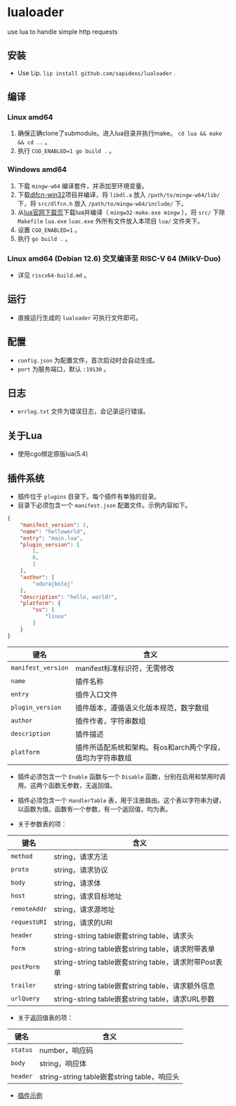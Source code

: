 # lualoader

use lua to handle simple http requests

## 安装

+ Use Lip. `lip install github.com/sapidexs/lualoader` .

## 编译

### Linux amd64

1. 确保正确clone了submodule。进入lua目录并执行make。 `cd lua && make && cd ..` 。
2. 执行 `CGO_ENABLED=1 go build .` 。

### Windows amd64

1. 下载 `mingw-w64` 编译套件，并添加至环境变量。
2. 下载[dlfcn-win32](https://github.com/dlfcn-win32/dlfcn-win32)项目并编译，将 `libdl.a` 放入 `/path/to/mingw-w64/lib/` 下，将 `src/dlfcn.h` 放入 `/path/to/mingw-w64/include/` 下。
3. 从[lua官网下载页](https://www.lua.org/download.html)下载lua并编译（ `mingw32-make.exe mingw` ），将 `src/` 下除 `Makefile` `lua.exe` `luac.exe` 外所有文件放入本项目 `lua/` 文件夹下。
4. 设置 `CGO_ENABLED=1` 。
5. 执行 `go build .` 。

### Linux amd64 (Debian 12.6) 交叉编译至 RISC-V 64 (MilkV-Duo)

+ 详见 `riscv64-build.md` 。

## 运行

+ 直接运行生成的 `lualoader` 可执行文件即可。

## 配置

+ `config.json` 为配置文件，首次启动时会自动生成。
+ `port` 为服务端口，默认 `:19130` 。

## 日志

+ `errlog.txt` 文件为错误日志，会记录运行错误。

## 关于Lua

+ 使用cgo绑定原版lua(5.4)

## 插件系统

+ 插件位于 `plugins` 目录下。每个插件有单独的目录。
+ 目录下必须包含一个 `manifest.json` 配置文件。示例内容如下。

```json
{
    "manifest_version": 2,
    "name": "helloworld",
    "entry": "main.lua",
    "plugin_version": [
        1,
        0,
        1
    ],
    "author": [
        "odorajbotoj"
    ],
    "description": "hello, world!",
    "platform": {
        "os": [
            "linux"
        ]
    }
}
```

| 键名 | 含义 |
| --- | --- |
| `manifest_version` | manifest标准标识符，无需修改 |
| `name` | 插件名称 |
| `entry` | 插件入口文件 |
| `plugin_version` | 插件版本，遵循语义化版本规范，数字数组 |
| `author` | 插件作者，字符串数组 |
| `description` | 插件描述 |
| `platform` | 插件所适配系统和架构。有os和arch两个字段，值均为字符串数组 |

+ 插件必须包含一个 `Enable` 函数与一个 `Disable` 函数，分别在启用和禁用时调用。这两个函数无参数，无返回值。
+ 插件必须包含一个 `HandlerTable` 表，用于注册路由。这个表以字符串为键，以函数为值。函数有一个参数，有一个返回值，均为表。

+ 关于参数表的项：

| 键名 | 含义 |
| --- | --- |
| `method` | string，请求方法 |
| `proto` | string，请求协议 |
| `body` | string，请求体 |
| `host` | string，请求目标地址 |
| `remoteAddr` | string，请求源地址 |
| `requestURI` | string，请求的URI |
| `header` | string-string table嵌套string table，请求头 |
| `form` | string-string table嵌套string table，请求附带表单 |
| `postPorm` | string-string table嵌套string table，请求附带Post表单 |
| `trailer` | string-string table嵌套string table，请求额外信息 |
| `urlQuery` | string-string table嵌套string table，请求URL参数 |

+ 关于返回值表的项：

| 键名 | 含义 |
| --- | --- |
| `status` | number，响应码 |
| `body` | string，响应体 |
| `header` | string-string table嵌套string table，响应头 |

+ [插件示例](https://github.com/sapidexs/lualoader-plugin-demo)
